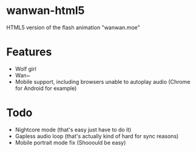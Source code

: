 # wanwan-html5
HTML5 version of the flash animation "wanwan.moe"

# Features
- Wolf girl
- Wan~
- Mobile support, including browsers unable to autoplay audio (Chrome for Android for example)

# Todo
- Nightcore mode (that's easy just have to do it)
- Gapless audio loop (that's actually kind of hard for sync reasons)
- Mobile portrait mode fix (Shooould be easy)
